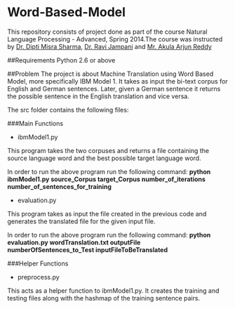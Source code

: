 Word-Based-Model
================

This repository consists of project done as part of the course Natural Language Processing - Advanced, Spring 2014.The course was instructed by [Dr. Dipti Misra Sharma](http://www.iiit.ac.in/people/faculty/dipti), [Dr. Ravi Jampani](http://www.cise.ufl.edu/~rjampani/index.html) and [Mr. Akula Arjun Reddy](http://web.iiit.ac.in/~arjunreddy.aug08/)

##Requirements
Python 2.6 or above

##Problem
The project is about Machine Translation using Word Based Model, more specifically IBM Model 1. It takes as input the bi-text corpus for English and German sentences. Later, given a German sentence it returns the possible sentence in the English translation and vice versa. 

The src folder contains the following files:

###Main Functions

* ibmModel1.py

This program takes the two corpuses and returns a file containing the source language word and the best possible target language word.

In order to run the above program run the following command:
**python ibmModel1.py source_Corpus target_Corpus number_of_iterations number_of_sentences_for_training**

* evaluation.py

This program takes as input the file created in the previous code and generates the translated file for the given input file. 

In order to run the above program run the following command:
**python evaluation.py wordTranslation.txt outputFile numberOfSentences_to_Test inputFileToBeTranslated**

###Helper Functions
* preprocess.py

This acts as a helper function to ibmModel1.py. It creates the training and testing files along with the hashmap of the training sentence pairs.